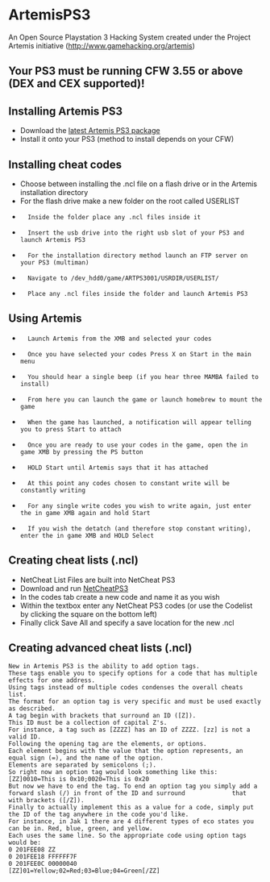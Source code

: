 # ArtemisPS3
An Open Source Playstation 3 Hacking System created under the Project Artemis initiative (http://www.gamehacking.org/artemis)

Your PS3 must be running CFW 3.55 or above (DEX and CEX supported)!
------

Installing Artemis PS3
------
*	Download the [latest Artemis PS3 package](https://github.com/Dnawrkshp/ArtemisPS3/releases/)
*	Install it onto your PS3 (method to install depends on your CFW)

Installing cheat codes
------
*	Choose between installing the .ncl file on a flash drive or in the Artemis installation directory
*	For the flash drive make a new folder on the root called USERLIST
*		Inside the folder place any .ncl files inside it
*		Insert the usb drive into the right usb slot of your PS3 and launch Artemis PS3
*		For the installation directory method launch an FTP server on your PS3 (multiman)
*		Navigate to /dev_hdd0/game/ARTPS3001/USRDIR/USERLIST/
*		Place any .ncl files inside the folder and launch Artemis PS3

Using Artemis
-----
*		Launch Artemis from the XMB and selected your codes
*		Once you have selected your codes Press X on Start in the main menu
*		You should hear a single beep (if you hear three MAMBA failed to install)
*		From here you can launch the game or launch homebrew to mount the game
*		When the game has launched, a notification will appear telling you to press Start to attach
*		Once you are ready to use your codes in the game, open the in game XMB by pressing the PS button
*		HOLD Start until Artemis says that it has attached
*		At this point any codes chosen to constant write will be constantly writing
*		For any single write codes you wish to write again, just enter the in game XMB again and hold Start
*		If you wish the detatch (and therefore stop constant writing), enter the in game XMB and HOLD Select

Creating cheat lists (.ncl)
-----
*	NetCheat List Files are built into NetCheat PS3
*	Download and run [NetCheatPS3](http://netcheat.gamehacking.org/ncUpdater/ncUpdateDir.zip)
*	In the codes tab create a new code and name it as you wish
*	Within the textbox enter any NetCheat PS3 codes (or use the Codelist by clicking the square on the bottom left)
*	Finally click Save All and specify a save location for the new .ncl

Creating advanced cheat lists (.ncl)
-----
	New in Artemis PS3 is the ability to add option tags.
	These tags enable you to specify options for a code that has multiple effects for one address.
	Using tags instead of multiple codes condenses the overall cheats list.
	The format for an option tag is very specific and must be used exactly as described.
	A tag begin with brackets that surround an ID ([Z]).
	This ID must be a collection of capital Z's.
	For instance, a tag such as [ZZZZ] has an ID of ZZZZ. [zz] is not a valid ID.
	Following the opening tag are the elements, or options.
	Each element begins with the value that the option represents, an equal sign (=), and the name of the option.
	Elements are separated by semicolons (;).
	So right now an option tag would look something like this: [ZZ]0010=This is 0x10;0020=This is 0x20
	But now we have to end the tag. To end an option tag you simply add a forward slash (/) in front of the ID and surround 			that with brackets ([/Z]).
	Finally to actually implement this as a value for a code, simply put the ID of the tag anywhere in the code you'd like.
	For instance, in Jak 1 there are 4 different types of eco states you can be in. Red, blue, green, and yellow.
	Each uses the same line. So the appropriate code using option tags would be:
	0 201FEE08 ZZ
	0 201FEE18 FFFFFF7F
	0 201FEE0C 00000040
	[ZZ]01=Yellow;02=Red;03=Blue;04=Green[/ZZ]
